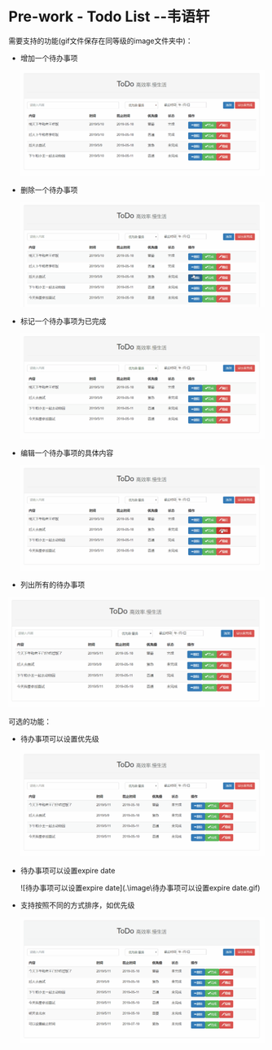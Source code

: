 # Pre-work - Todo List --韦语轩

需要支持的功能(gif文件保存在同等级的image文件夹中)：

- 增加一个待办事项

  ![添加待办事项](.\image\添加待办事项.gif)

- 删除一个待办事项

  ![删除待办事项](.\image\删除待办事项.gif)

- 标记一个待办事项为已完成

  ![标记一个待办事项为已完成](.\image\标记一个待办事项为已完成.gif)

- 编辑一个待办事项的具体内容

  ![编辑一个待办事项](.\image\编辑一个待办事项.gif)

- 列出所有的待办事项

![列出所有的待办事项](.\image\列出所有的待办事项.gif)

可选的功能：

  - 待办事项可以设置优先级

    ![设置优先级](.\image\设置优先级.gif)

  - 待办事项可以设置expire date

    ![待办事项可以设置expire date](.\image\待办事项可以设置expire date.gif)

  - 支持按照不同的方式排序，如优先级

    ![按照优先级排序](.\image\按照优先级排序.gif)